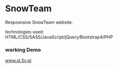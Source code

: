 # SnowTeam

Resposnsive SnowTeam website.

technologies used: </br>
HTML/CSS/SASS/JavaScript/jQuery/Bootstrap4/PHP </br>

### working Demo
www.st.5v.pl
